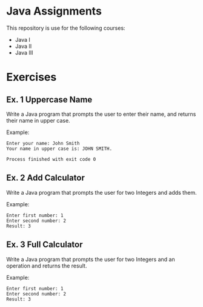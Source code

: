 # Java Assignments
This repository is use for the following courses:
- Java I
- Java II
- Java III

# Exercises

## Ex. 1 Uppercase Name
Write a Java program that prompts the user to enter their name, and returns their name in upper case.

Example:

```
Enter your name: John Smith
Your name in upper case is: JOHN SMITH.

Process finished with exit code 0
```

## Ex. 2 Add Calculator
Write a Java program that prompts the user for two Integers and adds them.

Example:

```
Enter first number: 1
Enter second number: 2
Result: 3
```

## Ex. 3 Full Calculator
Write a Java program that prompts the user for two Integers and an operation and returns the result.

Example:

```
Enter first number: 1
Enter second number: 2
Result: 3
```

